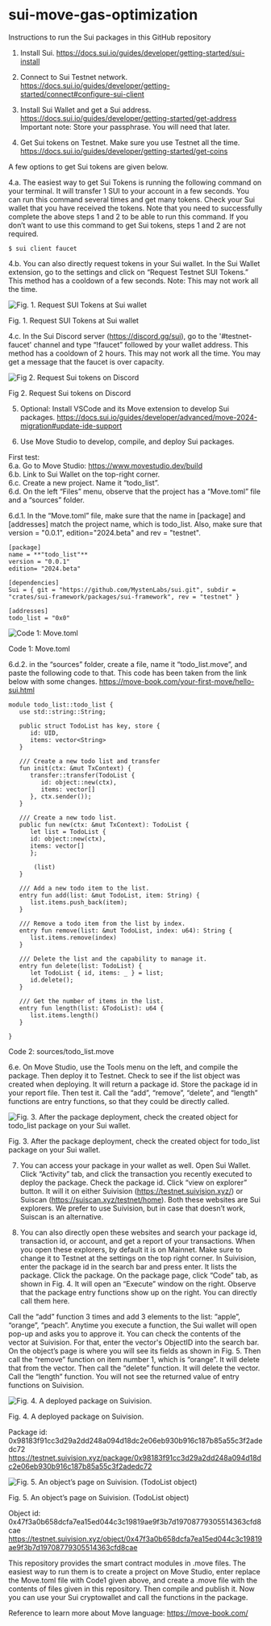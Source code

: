 # sui-move-gas-optimization

Instructions to run the Sui packages in this GitHub repository

1. Install Sui. 
https://docs.sui.io/guides/developer/getting-started/sui-install

2. Connect to Sui Testnet network.
https://docs.sui.io/guides/developer/getting-started/connect#configure-sui-client

3. Install Sui Wallet and get a Sui address.
https://docs.sui.io/guides/developer/getting-started/get-address
Important note: Store your passphrase. You will need that later. 

4. Get Sui tokens on Testnet. Make sure you use Testnet all the time. 
https://docs.sui.io/guides/developer/getting-started/get-coins

A few options to get Sui tokens are given below. 

4.a. The easiest way to get Sui Tokens is running the following command on your terminal. It will transfer 1 SUI to your account in a few seconds. You can run this command several times and get many tokens. Check your Sui wallet that you have received the tokens. Note that you need to successfully complete the above steps 1 and 2 to be able to run this command. If you don’t want to use this command to get Sui tokens, steps 1 and 2 are not required. 

    $ sui client faucet

4.b. You can also directly request tokens in your Sui wallet. In the Sui Wallet extension, go to the settings and click on “Request Testnet SUI Tokens.” This method has a cooldown of a few seconds. Note: This may not work all the time. 

![Fig. 1. Request SUI Tokens at Sui wallet](images/4b%20-%20fig1.png)

Fig. 1. Request SUI Tokens at Sui wallet
    
    
4.c. In the Sui Discord server (https://discord.gg/sui), go to the '#testnet-faucet' channel and type “!faucet” followed by your wallet address. This method has a cooldown of 2 hours. This may not work all the time. You may get a message that the faucet is over capacity. 

![Fig 2. Request Sui tokens on Discord](images/4c%20-%20fig2.png)

Fig 2. Request Sui tokens on Discord


5. Optional: Install VSCode and its Move extension to develop Sui packages. 
https://docs.sui.io/guides/developer/advanced/move-2024-migration#update-ide-support

6. Use Move Studio to develop, compile, and deploy Sui packages. 

First test:  
6.a. Go to Move Studio: https://www.movestudio.dev/build  
6.b. Link to Sui Wallet on the top-right corner.  
6.c. Create a new project. Name it “todo_list”.   
6.d. On the left “Files” menu, observe that the project has a “Move.toml” file and a “sources” folder.    

6.d.1. In the “Move.toml” file, make sure that the name in [package] and [addresses] match the project name, which is todo_list. Also, make sure that version = "0.0.1", edition="2024.beta" and rev = "testnet". 

    [package]
    name = **"todo_list"**
    version = "0.0.1"
    edition= "2024.beta"
    
    [dependencies]
    Sui = { git = "https://github.com/MystenLabs/sui.git", subdir = "crates/sui-framework/packages/sui-framework", rev = "testnet" }
    
    [addresses]
    todo_list = "0x0"

![Code 1: Move.toml](images/code1.png)

Code 1: Move.toml

6.d.2. in the “sources” folder, create a file, name it “todo_list.move”, and paste the following code to that. This code has been taken from the link below with some changes.
https://move-book.com/your-first-move/hello-sui.html 

    module todo_list::todo_list {
       use std::string::String;
    
       public struct TodoList has key, store {
          id: UID,
          items: vector<String>
       }
    
       /// Create a new todo list and transfer
       fun init(ctx: &mut TxContext) {
          transfer::transfer(TodoList {
             id: object::new(ctx),
             items: vector[]
          }, ctx.sender());
       }
    
       /// Create a new todo list.
       public fun new(ctx: &mut TxContext): TodoList {
          let list = TodoList {
          id: object::new(ctx),
          items: vector[]
          };
    
           (list)
       }
    
       /// Add a new todo item to the list.
       entry fun add(list: &mut TodoList, item: String) {
          list.items.push_back(item);
       }
    
       /// Remove a todo item from the list by index.
       entry fun remove(list: &mut TodoList, index: u64): String {
          list.items.remove(index)
       }
    
       /// Delete the list and the capability to manage it.
       entry fun delete(list: TodoList) {
          let TodoList { id, items: _ } = list;
          id.delete();
       }
    
       /// Get the number of items in the list.
       entry fun length(list: &TodoList): u64 {
          list.items.length()
       }
    
    }
    
Code 2: sources/todo_list.move
 
6.e. On Move Studio, use the Tools menu on the left, and compile the package. Then deploy it to Testnet. Check to see if the list object was created when deploying. It will return a package id. Store the package id in your report file. Then test it. Call the “add”, “remove”, “delete”, and “length” functions are entry functions, so that they could be directly called. 

   ![Fig. 3. After the package deployment, check the created object for todo_list package on your Sui wallet.](images/6e%20-%20fig3.png)
      
Fig. 3. After the package deployment, check the created object for todo_list package on your Sui wallet.

7. You can access your package in your wallet as well. Open Sui Wallet. Click “Activity” tab, and click the transaction you recently executed to deploy the package. Check the package id. Click “view on explorer” button. It will it on either Suivision (https://testnet.suivision.xyz/) or Suiscan (https://suiscan.xyz/testnet/home). Both these websites are Sui explorers. We prefer to use Suivision, but in case that doesn’t work, Suiscan is an alternative. 

8. You can also directly open these websites and search your package id, transaction id, or account, and get a report of your transactions. When you open these explorers, by default it is on Mainnet. Make sure to change it to Testnet at the settings on the top right corner. In Suivision, enter the package id in the search bar and press enter. It lists the package. Click the package. On the package page, click “Code” tab, as shown in Fig. 4. It will open an “Execute” window on the right. Observe that the package entry functions show up on the right. You can directly call them here. 

Call the “add” function 3 times and add 3 elements to the list: “apple”, “orange”, “peach”. Anytime you execute a function, the Sui wallet will open pop-up and asks you to approve it. 
You can check the contents of the vector at Suivision. For that, enter the vector's ObjectID into the search bar. On the object’s page is where you will see its fields as shown in Fig. 5. Then call the “remove” function on item number 1, which is “orange”. It will delete that from the vector. Then call the “delete” function. It will delete the vector. Call the “length” function. You will not see the returned value of entry functions on Suivision. 

  ![Fig. 4. A deployed package on Suivision.](images/8%20-%20fig4.png)
  
  Fig. 4. A deployed package on Suivision.
  
Package id: 0x98183f91cc3d29a2dd248a094d18dc2e06eb930b916c187b85a55c3f2adedc72      https://testnet.suivision.xyz/package/0x98183f91cc3d29a2dd248a094d18dc2e06eb930b916c187b85a55c3f2adedc72 

  ![Fig. 5. An object’s page on Suivision. (TodoList object)](images/8%20-%20fig5.png)
  
  Fig. 5. An object’s page on Suivision. (TodoList object)

Object id: 0x47f3a0b658dcfa7ea15ed044c3c19819ae9f3b7d19708779305514363cfd8cae https://testnet.suivision.xyz/object/0x47f3a0b658dcfa7ea15ed044c3c19819ae9f3b7d19708779305514363cfd8cae
 
This repository provides the smart contract modules in .move files. The easiest way to run them is to create a project on Move Studio, enter replace the Move.toml file with Code1 given above, and create a .move file with the contents of files given in this repository. Then compile and publish it. Now you can use your Sui cryptowallet and call the functions in the package.   

Reference to learn more about Move language:  https://move-book.com/

